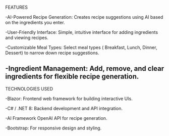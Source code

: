 FEATURES

-AI-Powered Recipe Generation: Creates recipe suggestions using AI based on the ingredients you enter.

-User-Friendly Interface: Simple, intuitive interface for adding ingredients and viewing recipes.

-Customizable Meal Types: Select meal types ( Breakfast, Lunch, Dinner, Dessert) to narrow down recipe suggestions.

-Ingredient Management: Add, remove, and clear ingredients for flexible recipe generation.
------------------------------------------------------------------------------------------------------------

TECHNOLOGIES USED

-Blazor: Frontend web framework for building interactive UIs.

-C# / .NET 8: Backend development and API integration.

-AI Framework OpenAI API for recipe generation.

-Bootstrap: For responsive design and styling.

